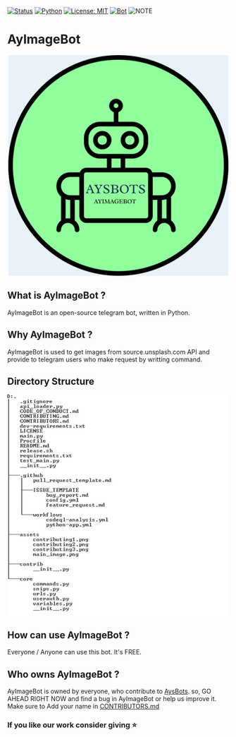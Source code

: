 [![Status](https://img.shields.io/badge/Status-Beta%20Released-tint)](https://telegram.me/AyImageBot)
[![Python](https://img.shields.io/badge/Python-v3.6%2B-green)](https://www.python.org/)
[![License: MIT](https://img.shields.io/badge/License-MIT-yellow.svg)](https://opensource.org/licenses/MIT)
[![Bot](https://img.shields.io/badge/Telegram-2CA5E0?style=for-the-badge&logo=telegram&logoColor=white)](https://telegram.me/AyImageBot)
![NOTE](https://img.shields.io/badge/NOTE-BOT%20IS%20RUNNING-green)

# AyImageBot
<p align="center">
  <img src="https://github.com/AysBots/AyImageBot/blob/main/assets/botlogo.png">
</p>

## What is AyImageBot ?

AyImageBot is an open-source telegram bot, written in Python.

## Why AyImageBot ?

AyImageBot is used to get images from source.unsplash.com API and provide to telegram users who make request by writting command.

## Directory Structure
![image](https://github.com/AysBots/AyImageBot/blob/main/assets/directory_structure.PNG)

## How can use AyImageBot ?

Everyone / Anyone can use this bot. It's FREE.

## Who owns AyImageBot ?

AyImageBot is owned by everyone, who contribute to [AysBots](https://github.com/AysBots). 
so, GO AHEAD RIGHT NOW and find a bug in AyImageBot or help us improve it.
Make sure to Add your name in [CONTRIBUTORS.md](https://github.com/AysBots/AyImageBot/blob/master/CONTRIBUTORS.md)

### If you like our work consider giving ⭐
